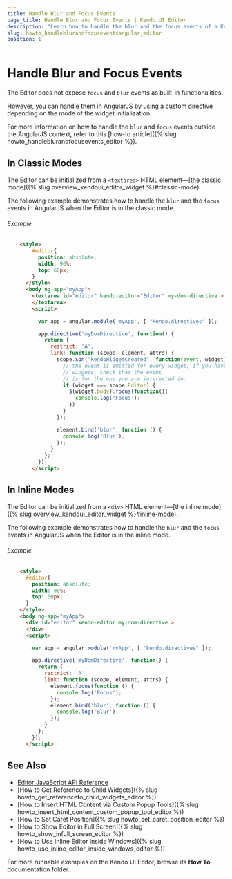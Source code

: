 ```yaml
---
title: Handle Blur and Focus Events
page_title: Handle Blur and Focus Events | Kendo UI Editor
description: "Learn how to handle the blur and the focus events of a Kendo UI Editor in AngularJS."
slug: howto_handleblurandfocuseventsangular_editor
position: 1
---
```


# Handle Blur and Focus Events

The Editor does not expose `focus` and `blur` events as built-in functionalities.

However, you can handle them in AngularJS by using a custom directive depending on the mode of the widget initialization.

For more information on how to handle the `blur` and `focus` events outside the AngularJS context, refer to this [how-to article]({% slug howto_handleblurandfocusevents_editor %}).

## In Classic Modes

The Editor can be initialized from a `<textarea>` HTML element&mdash;[the classic mode]({% slug overview_kendoui_editor_widget %}#classic-mode).

The following example demonstrates how to handle the `blur` and the `focus` events in AngularJS when the Editor is in the classic mode.

###### Example

```html
    <style>
        #editor{
          position: absolute;
          width: 90%;
          top: 60px;
        }
      </style>
      <body ng-app="myApp">
        <textarea id="editor" kendo-editor="Editor" my-dom-directive >
        </textarea>
        <script>

          var app = angular.module('myApp', [ "kendo.directives" ]);

          app.directive('myDomDirective', function() {
            return {
              restrict: 'A',
              link: function (scope, element, attrs) {
                scope.$on("kendoWidgetCreated", function(event, widget){
                  // the event is emitted for every widget; if you have multiple
                  // widgets, check that the event
                  // is for the one you are interested in.
                  if (widget === scope.Editor) {
                    $(widget.body).focus(function(){
                      console.log('Focus');
                    })
                  }
                });

                element.bind('blur', function () {
                  console.log('Blur');
                });
              }
            };
          });
        </script>
```

## In Inline Modes

The Editor can be initialized from a `<div>` HTML element&mdash;[the inline mode]({% slug overview_kendoui_editor_widget %}#inline-mode).

The following example demonstrates how to handle the `blur` and the `focus` events in AngularJS when the Editor is in the inline mode.

###### Example

```html
    <style>
      #editor{
        position: absolute;
        width: 90%;
        top: 60px;
      }
    </style>
    <body ng-app="myApp">
      <div id="editor" kendo-editor my-dom-directive >
      </div>
      <script>

        var app = angular.module('myApp', [ "kendo.directives" ]);

        app.directive('myDomDirective', function() {
          return {
            restrict: 'A',
            link: function (scope, element, attrs) {
              element.focus(function () {
                console.log('Focus');
              });
              element.bind('blur', function () {
                console.log('Blur');
              });
            }
          };
        });
      </script>
```

## See Also

* [Editor JavaScript API Reference](/api/javascript/ui/editor)
* [How to Get Reference to Child Widgets]({% slug howto_get_referenceto_child_widgets_editor %})
* [How to Insert HTML Content via Custom Popup Tools]({% slug howto_insert_html_content_custom_popup_tool_editor %})
* [How to Set Caret Position]({% slug howto_set_caret_position_editor %})
* [How to Show Editor in Full Screen]({% slug howto_show_infull_screen_editor %})
* [How to Use Inline Editor inside Windows]({% slug howto_use_inline_editor_inside_windows_editor %})

For more runnable examples on the Kendo UI Editor, browse its **How To** documentation folder.
